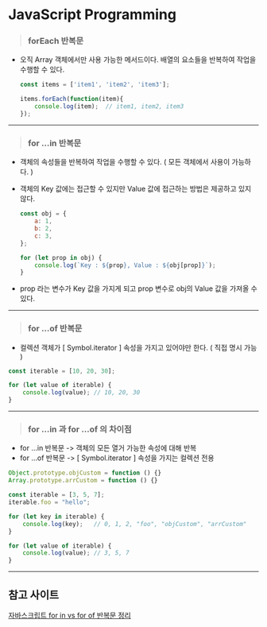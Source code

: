 # JavaScript Programming

> ### forEach 반복문

* 오직 Array 객체에서만 사용 가능한 메서드이다. 배열의 요소들을 반복하여 작업을 수행할 수 있다.

  ```javascript
  const items = ['item1', 'item2', 'item3'];
  
  items.forEach(function(item){
      console.log(item);  // item1, item2, item3
  });
  ```

---

> ### for …in 반복문

* 객체의 속성들을 반복하여 작업을 수행할 수 있다. ( 모든 객체에서 사용이 가능하다. )

* 객체의 Key 값에는 접근할 수 있지만 Value 값에 접근하는 방법은 제공하고 있지 않다.  

  ```javascript
  const obj = {
      a: 1,
      b: 2,
      c: 3,
  };
  
  for (let prop in obj) {
      console.log(`Key : ${prop}, Value : ${obj[prop]}`);
  }
  ```

* prop 라는 변수가 Key 값을 가지게 되고 prop 변수로 obj의 Value 값을 가져올 수 있다.

---

> ### for …of 반복문

* 컬렉션 객체가 [ Symbol.iterator ] 속성을 가지고 있어야만 한다. ( 직접 명시 가능 )

```javascript
const iterable = [10, 20, 30];

for (let value of iterable) {
    console.log(value); // 10, 20, 30
}
```

---

> ### for …in 과 for …of 의 차이점

* for ...in 반복문 -> 객체의 모든 열거 가능한 속성에 대해 반복
* for …of 반복문 -> [ Symbol.iterator ] 속성을 가지는 컬렉션 전용

```javascript
Object.prototype.objCustom = function () {}
Array.prototype.arrCustom = function () {}

const iterable = [3, 5, 7];
iterable.foo = "hello";

for (let key in iterable) {
    console.log(key);   // 0, 1, 2, "foo", "objCustom", "arrCustom"
}

for (let value of iterable) {
    console.log(value); // 3, 5, 7
}
```

---

## 참고 사이트

[자바스크립트 for in vs for of 반복문 정리](https://jsdev.kr/t/for-in-vs-for-of/2938)

